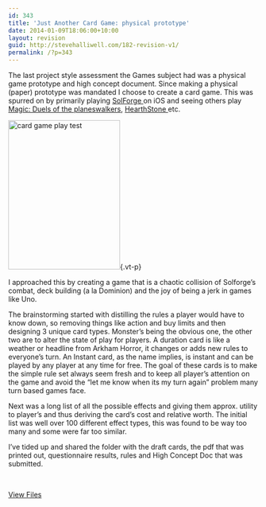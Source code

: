 ```yaml
---
id: 343
title: 'Just Another Card Game: physical prototype'
date: 2014-01-09T18:06:00+10:00
layout: revision
guid: http://stevehalliwell.com/182-revision-v1/
permalink: /?p=343
---
```

The last project style assessment the Games subject had was a physical game prototype and high concept document. Since making a physical (paper) prototype was mandated I choose to create a card game. This was spurred on by primarily playing <a class="vt-p" href="http://solforgegame.com/" target="_blank">SolForge </a>on iOS and seeing others play <a class="vt-p" href="http://store.steampowered.com/app/97330/" target="_blank">Magic: Duels of the planeswalkers</a>, <a class="vt-p" href="http://us.battle.net/hearthstone/en/" target="_blank">HearthStone </a>etc.

[<img loading="lazy" class="alignnone size-medium wp-image-185" alt="card game play test" src="http://stevehalliwell.com/wp-content/uploads/2013/11/card-game-play-test-225x300.jpg" width="225" height="300" srcset="http://stevehalliwell.com/wp-content/uploads/2013/11/card-game-play-test-225x300.jpg 225w, http://stevehalliwell.com/wp-content/uploads/2013/11/card-game-play-test.jpg 276w" sizes="(max-width: 225px) 100vw, 225px" />](http://stevehalliwell.com/wp-content/uploads/2013/11/card-game-play-test.jpg){.vt-p}

I approached this by creating a game that is a chaotic collision of Solforge&#8217;s combat, deck building (a la Dominion) and the joy of being a jerk in games like Uno.

The brainstorming started with distilling the rules a player would have to know down, so removing things like action and buy limits and then designing 3 unique card types. Monster&#8217;s being the obvious one, the other two are to alter the state of play for players. A duration card is like a weather or headline from Arkham Horror, it changes or adds new rules to everyone&#8217;s turn. An Instant card, as the name implies, is instant and can be played by any player at any time for free. The goal of these cards is to make the simple rule set always seem fresh and to keep all player&#8217;s attention on the game and avoid the &#8220;let me know when its my turn again&#8221; problem many turn based games face.

Next was a long list of all the possible effects and giving them approx. utility to player&#8217;s and thus deriving the card&#8217;s cost and relative worth. The initial list was well over 100 different effect types, this was found to be way too many and some were far too similar.

I&#8217;ve tided up and shared the folder with the draft cards, the pdf that was printed out, questionnaire results, rules and High Concept Doc that was submitted.

&nbsp;

<a href='https://drive.google.com/folderview?id=0B3IiDGqoOqoSU3VHQmpOREV4WUk&#038;usp=sharing' class='small-button smallblack' target="_blank">View Files</a>